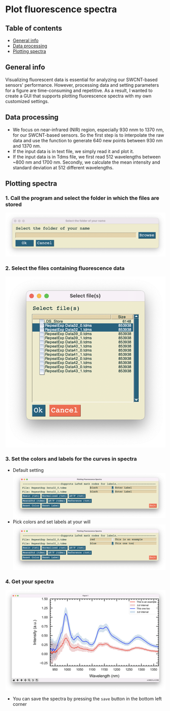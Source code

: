 # Plot fluorescence spectra
## Table of contents
* [General info](#general-info)
* [Data processing](#data-processing)
* [Plotting spectra](#plotting-spectra)

## General info
  Visualizing fluorescent data is essential for analyzing our SWCNT-based sensors' performance. However, processing data and setting parameters for a figure are time-consuming and repetitive. As a result, I wanted to create a GUI that supports plotting fluorescence spectra with my own customized settings.
## Data processing
  - We focus on near-infrared (NIR) region, especially 930 nnm to 1370 nm, for our SWCNT-based sensors. So the first step is to interpolate the raw data and use the function to generate 640 new points between 930 nm and 1370 nm.
  - If the input data is in text file, we simply read it and plot it.
  - If the input data is in Tdms file, we first read 512 wavelengths between ~800 nm and 1700 nm. Secondly, we calculate the mean intensity and standard deviation at 512 different wavelengths.
## Plotting spectra
### 1. Call the program and select the folder in which the files are stored
![browse and select a folder](./schematics/1_select_folder.png)
### 2. Select the files containing fluorescence data
![select the files](./schematics/2_select_files.png)
### 3. Set the colors and labels for the curves in spectra
- Default setting
![default setting](./schematics/3_default.png)
- Pick colors and set labels at your will
![customized setting](./schematics/4_setting.png)
### 4. Get your spectra
![result](./schematics/5_result.png)
- You can save the spectra by pressing the `save` button in the bottom left corner
